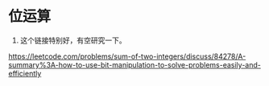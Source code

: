 # 位运算

1. 这个链接特别好，有空研究一下。

 https://leetcode.com/problems/sum-of-two-integers/discuss/84278/A-summary%3A-how-to-use-bit-manipulation-to-solve-problems-easily-and-efficiently 